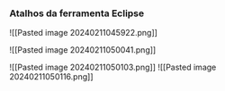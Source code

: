 
### **Atalhos da ferramenta Eclipse**

![[Pasted image 20240211045922.png]]

![[Pasted image 20240211050041.png]]


![[Pasted image 20240211050103.png]]
![[Pasted image 20240211050116.png]]


